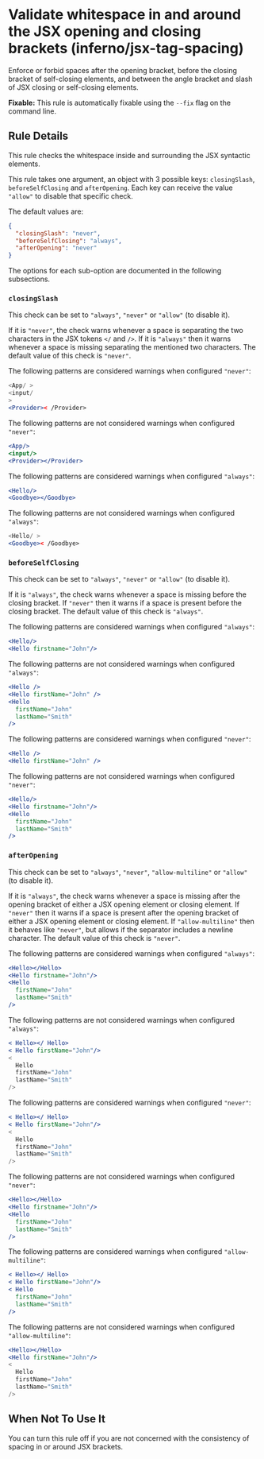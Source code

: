 # Validate whitespace in and around the JSX opening and closing brackets (inferno/jsx-tag-spacing)

Enforce or forbid spaces after the opening bracket, before the closing bracket of self-closing elements, and between the angle bracket and slash of JSX closing or self-closing elements.

**Fixable:** This rule is automatically fixable using the `--fix` flag on the command line.

## Rule Details

This rule checks the whitespace inside and surrounding the JSX syntactic elements.

This rule takes one argument, an object with 3 possible keys: `closingSlash`, `beforeSelfClosing` and `afterOpening`. Each key can receive the value `"allow"` to disable that specific check.

The default values are:

```json
{
  "closingSlash": "never",
  "beforeSelfClosing": "always",
  "afterOpening": "never"
}
```

The options for each sub-option are documented in the following subsections.

### `closingSlash`

This check can be set to `"always"`, `"never"` or `"allow"` (to disable it).

If it is `"never"`, the check warns whenever a space is separating the two characters in the JSX tokens `</` and `/>`. If it is `"always"` then it warns whenever a space is missing separating the mentioned two characters. The default value of this check is `"never"`.

The following patterns are considered warnings when configured `"never"`:

```jsx
<App/ >
<input/
>
<Provider>< /Provider>
```

The following patterns are not considered warnings when configured `"never"`:

```jsx
<App/>
<input/>
<Provider></Provider>
```

The following patterns are considered warnings when configured `"always"`:

```jsx
<Hello/>
<Goodbye></Goodbye>
```

The following patterns are not considered warnings when configured `"always"`:

```jsx
<Hello/ >
<Goodbye>< /Goodbye>
```

### `beforeSelfClosing`

This check can be set to `"always"`, `"never"` or `"allow"` (to disable it).

If it is `"always"`, the check warns whenever a space is missing before the closing bracket. If `"never"` then it warns if a space is present before the closing bracket. The default value of this check is `"always"`.

The following patterns are considered warnings when configured `"always"`:

```jsx
<Hello/>
<Hello firstname="John"/>
```

The following patterns are not considered warnings when configured `"always"`:

```jsx
<Hello />
<Hello firstName="John" />
<Hello
  firstName="John"
  lastName="Smith"
/>
```

The following patterns are considered warnings when configured `"never"`:

```jsx
<Hello />
<Hello firstName="John" />
```

The following patterns are not considered warnings when configured `"never"`:

```jsx
<Hello/>
<Hello firstname="John"/>
<Hello
  firstName="John"
  lastName="Smith"
/>
```

### `afterOpening`

This check can be set to `"always"`, `"never"`, `"allow-multiline"` or `"allow"` (to disable it).

If it is `"always"`, the check warns whenever a space is missing after the opening bracket of either a JSX opening element or closing element. If `"never"` then it warns if a space is present after the opening bracket of either a JSX opening element or closing element. If `"allow-multiline"` then it behaves like `"never"`, but allows if the separator includes a newline character. The default value of this check is `"never"`.

The following patterns are considered warnings when configured `"always"`:

```jsx
<Hello></Hello>
<Hello firstname="John"/>
<Hello
  firstName="John"
  lastName="Smith"
/>
```

The following patterns are not considered warnings when configured `"always"`:

```jsx
< Hello></ Hello>
< Hello firstName="John"/>
<
  Hello
  firstName="John"
  lastName="Smith"
/>
```

The following patterns are considered warnings when configured `"never"`:

```jsx
< Hello></ Hello>
< Hello firstName="John"/>
<
  Hello
  firstName="John"
  lastName="Smith"
/>
```

The following patterns are not considered warnings when configured `"never"`:

```jsx
<Hello></Hello>
<Hello firstname="John"/>
<Hello
  firstName="John"
  lastName="Smith"
/>
```

The following patterns are considered warnings when configured `"allow-multiline"`:

```jsx
< Hello></ Hello>
< Hello firstName="John"/>
< Hello
  firstName="John"
  lastName="Smith"
/>
```

The following patterns are not considered warnings when configured `"allow-multiline"`:

```jsx
<Hello></Hello>
<Hello firstName="John"/>
<
  Hello
  firstName="John"
  lastName="Smith"
/>
```

## When Not To Use It

You can turn this rule off if you are not concerned with the consistency of spacing in or around JSX brackets.
